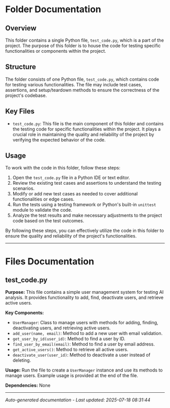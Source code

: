 # Folder Documentation

## Overview
This folder contains a single Python file, `test_code.py`, which is a part of the project. The purpose of this folder is to house the code for testing specific functionalities or components within the project.

## Structure
The folder consists of one Python file, `test_code.py`, which contains code for testing various functionalities. The file may include test cases, assertions, and setup/teardown methods to ensure the correctness of the project's codebase.

## Key Files
- `test_code.py`: This file is the main component of this folder and contains the testing code for specific functionalities within the project. It plays a crucial role in maintaining the quality and reliability of the project by verifying the expected behavior of the code.

## Usage
To work with the code in this folder, follow these steps:
1. Open the `test_code.py` file in a Python IDE or text editor.
2. Review the existing test cases and assertions to understand the testing scenarios.
3. Modify or add new test cases as needed to cover additional functionalities or edge cases.
4. Run the tests using a testing framework or Python's built-in `unittest` module to validate the code.
5. Analyze the test results and make necessary adjustments to the project code based on the test outcomes.

By following these steps, you can effectively utilize the code in this folder to ensure the quality and reliability of the project's functionalities.

---

# Files Documentation

## test_code.py

**Purpose:** This file contains a simple user management system for testing AI analysis. It provides functionality to add, find, deactivate users, and retrieve active users.

**Key Components:**
- `UserManager`: Class to manage users with methods for adding, finding, deactivating users, and retrieving active users.
- `add_user(name, email)`: Method to add a new user with email validation.
- `get_user_by_id(user_id)`: Method to find a user by ID.
- `find_user_by_email(email)`: Method to find a user by email address.
- `get_active_users()`: Method to retrieve all active users.
- `deactivate_user(user_id)`: Method to deactivate a user instead of deleting.

**Usage:** Run the file to create a `UserManager` instance and use its methods to manage users. Example usage is provided at the end of the file.

**Dependencies:** None

---
*Auto-generated documentation - Last updated: 2025-07-18 08:31:44*
